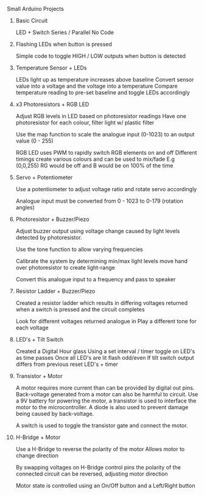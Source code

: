 Small Arduino Projects 


1) Basic Circuit 

	LED + Switch
	Series / Parallel
	No Code

2) Flashing LEDs when button is pressed

	Simple code to toggle HIGH / LOW outputs when button is detected


3) Temperature Sensor + LEDs

	LEDs light up as temperature increases above baseline
	Convert sensor value into a voltage and the voltage into a temperature
	Compare temperature reading to pre-set baseline and toggle LEDs accordingly


4) x3 Photoresistors + RGB LED

	Adjust RGB levels in LED based on photoresistor readings
	Have one photoresistor for each colour, filter light w/ plastic filter
	
	Use the map function to scale the analogue input (0-1023) to an output value 	     (0 - 255) 

	RGB LED uses PWM to rapidly switch RGB elements on and off
	Different timings create various colours and can be used to mix/fade
	E.g (0,0,255) RG would be off and B would be on 100% of the time	


5) Servo + Potentiometer

	Use a potentiometer to adjust voltage ratio  and rotate servo accordingly

	Analogue input must be converted from 0 - 1023 to 0-179 (rotation angles)


6) Photoresistor + Buzzer/Piezo

	Adjust buzzer output using voltage change caused by light levels detected by photoresistor.

	Use the tone function to allow varying frequencies

	Calibrate the system by determining min/max light levels
	move hand over photoresistor to create light-range

	Convert this analogue input to a frequency and pass to speaker

7) Resistor Ladder + Buzzer/Piezo

	Created a resistor ladder which results in differing voltages
	returned when a switch is pressed and the circuit completes

	Look for different voltages returned analogue in
	Play a different tone for each voltage

8) LED's + Tilt Switch

	Created a Digital Hour glass
	Using a set interval / timer toggle on LED's as time passes
	Once all LED's are lit flash odd/even 
	If tilt switch output differs from previous reset LED's + timer

9) Transistor + Motor

	A motor requires more current than can be provided by digital out pins.
	Back-voltage generated from a motor can also be harmful to circuit.
	Use a 9V battery for powering the motor, a transistor is used
	to interface the motor to the microcontroller.
	A diode is also used to prevent damage being caused by back-voltage.

	A switch is used to toggle the transistor gate and connect the motor.

10) H-Bridge + Motor

	Use a H-Bridge to reverse the polarity of the motor
	Allows motor to change direction
	
	By swapping voltages on H-Bridge control pins the polarity of
	the connected circuit can be reversed, adjusting motor direction

	Motor state is controlled using an On/Off button and a Left/Right button	

